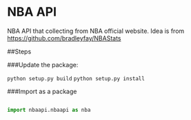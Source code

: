 # NBA API
NBA API that collecting from NBA official website.
Idea is from https://github.com/bradleyfay/NBAStats 


##Steps

###Update the package:

```python setup.py build```
```python setup.py install```

###Import as a package
```python

import nbaapi.nbaapi as nba
```
